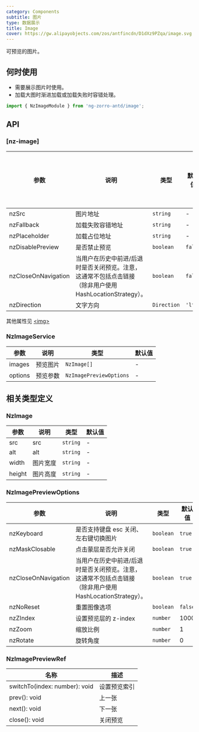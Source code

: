 ```yaml
---
category: Components
subtitle: 图片
type: 数据展示
title: Image
cover: https://gw.alipayobjects.com/zos/antfincdn/D1dXz9PZqa/image.svg
---
```


可预览的图片。

## 何时使用

- 需要展示图片时使用。
- 加载大图时渐进加载或加载失败时容错处理。

```ts
import { NzImageModule } from 'ng-zorro-antd/image';
```

## API

### [nz-image]

| 参数        | 说明                               | 类型             | 默认值 | 支持全局配置  |
| ----------- | ---------------------------------- | ---------------- | ------ | ----- |
| nzSrc | 图片地址 | `string` | - | - |
| nzFallback | 加载失败容错地址 | `string` | - | ✅ |
| nzPlaceholder | 加载占位地址 | `string` | - | ✅ |
| nzDisablePreview | 是否禁止预览 | `boolean` | `false` | ✅ |
| nzCloseOnNavigation | 当用户在历史中前进/后退时是否关闭预览。注意，这通常不包括点击链接（除非用户使用HashLocationStrategy）。 | `boolean` | `false` | ✅ |
| nzDirection | 文字方向 | `Direction` | `'ltr'` | ✅ |

其他属性见 [<img\>](https://developer.mozilla.org/en-US/docs/Web/HTML/Element/img#Attributes)

### NzImageService

| 参数 | 说明 | 类型 | 默认值 |
| --- | --- | --- | --- |
| images | 预览图片 | `NzImage[]` | - |
| options | 预览参数 | `NzImagePreviewOptions` | - |

## 相关类型定义

### NzImage

| 参数 | 说明 | 类型 | 默认值 |
| --- | --- | --- | --- |
| src | src | `string` | - |
| alt | alt | `string` | - |
| width | 图片宽度 | `string` | - |
| height | 图片高度 | `string` | - |

### NzImagePreviewOptions

| 参数 | 说明 | 类型 | 默认值 |
| --- | --- | --- | --- |
| nzKeyboard      | 是否支持键盘 esc 关闭、左右键切换图片 | `boolean` | `true` |
| nzMaskClosable      | 点击蒙层是否允许关闭 | `boolean` | `true` |
| nzCloseOnNavigation      | 当用户在历史中前进/后退时是否关闭预览。注意，这通常不包括点击链接（除非用户使用HashLocationStrategy）。 | `boolean` | `true` |
| nzNoReset     | 重置图像选项  | `boolean` | `false` |
| nzZIndex      | 设置预览层的 z-index | `number` | 1000 |
| nzZoom      | 缩放比例 | `number` | 1 |
| nzRotate      | 旋转角度 | `number` | 0 |

### NzImagePreviewRef

| 名称 | 描述 |
| --- | --- |
| switchTo(index: number): void | 设置预览索引 |
| prev(): void | 上一张 |
| next(): void | 下一张 |
| close(): void | 关闭预览 |